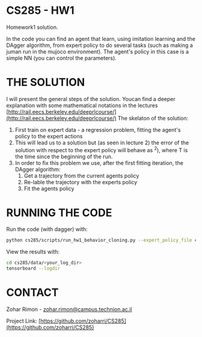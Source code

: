 # CS285 - HW1
Homework1 solution. 

In the code you can find an agent that learn, using imitation learning and the DAgger algorithm, from expert policy to do several tasks (such as making a juman run in the mujoco environment).
The agent's policy in this case is a simple NN (you can control the parameters).


# THE SOLUTION


I will present the general steps of the solution. Youcan find a deeper explanation with some mathematical notations in the lectures [http://rail.eecs.berkeley.edu/deeprlcourse/](http://rail.eecs.berkeley.edu/deeprlcourse/) 
The skelaton of the solution:
1. First train on expert data - a regression problem, fitting the agent's policy to the expert actions
2. This will lead us to a solution but (as seen in lecture 2) the error of the solution with respect to the expert policy will behave as <MATH>O(T<sup>2</sup>)</MATH>, where T is the time since the beginning of the run.
3. In order to fix this problem we use, after the first fitting iteration, the DAgger algorithm:
    1. Get a trajectory from the current agents policy
    2. Re-lable the trajectory with the experts policy
    3. Fit the agents policy

# RUNNING THE CODE
Run the code (with dagger) with:
```sh
python cs285/scripts/run_hw1_behavior_cloning.py --expert_policy_file cs285/policies/experts/Ant.pkl --env_name Ant-v2 --exp_name test_dagger_ant --n_iter 10 --do_dagger --expert_data cs285/expert_data/expert_data_Ant-v2.pkl
```
View the results with:
```sh
cd cs285/data/<your_log_dir>
tensorboard --logdir 
```

<!-- CONTACT -->
# CONTACT
Zohar Rimon - zohar.rimon@campus.technion.ac.il

Project Link: [https://github.com/zoharri/CS285](https://github.com/zoharri/CS285)
